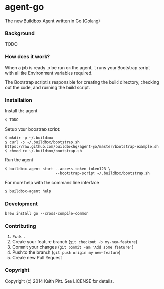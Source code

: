 # agent-go

The new Buildbox Agent written in Go (Golang)

### Background

TODO

### How does it work?

When a job is ready to be run on the agent, it runs your Bootstrap script with all the Environment variables required.

The Bootstrap script is responsible for creating the build directory, checking out the code, and running the build script.

### Installation

Install the agent

    $ TODO

Setup your boostrap script:

    $ mkdir -p ~/.buildbox
    $ curl -o ~/.buildbox/bootstrap.sh https://raw.github.com/buildboxhq/agent-go/master/bootstrap-example.sh
    $ chmod +x ~/.buildbox/bootstrap.sh

Run the agent

    $ buildbox-agent start --access-token token123 \
                           --bootstrap-script ~/.buildbox/bootstrap.sh

For more help with the command line interface

    $ buildbox-agent help

### Development

`brew install go --cross-compile-common`

### Contributing

1. Fork it
2. Create your feature branch (`git checkout -b my-new-feature`)
3. Commit your changes (`git commit -am 'Add some feature'`)
4. Push to the branch (`git push origin my-new-feature`)
5. Create new Pull Request

### Copyright

Copyright (c) 2014 Keith Pitt. See LICENSE for details.
